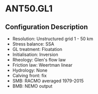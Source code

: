 # ANT50.GL1

## Configuration Description
- Resolution: Unstructured grid 1 - 50 km
- Stress balance: SSA
- GL treatment: Floatation
- Initialisation: Inversion
- Rheology: Glen's flow law
- Friction law: Weertman linear
- Hydrology: None
- Calving front: fix
- SMB: RACMO averaged 1979-2015
- BMB: NEMO output
